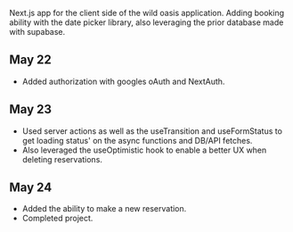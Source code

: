 Next.js app for the client side of the wild oasis application. Adding booking ability with the date picker library, also leveraging the prior database made with supabase.

## May 22 
- Added authorization with googles oAuth and NextAuth.
  
## May 23
- Used server actions as well as the useTransition and useFormStatus to get loading status' on the async functions and DB/API fetches.
- Also leveraged the useOptimistic hook to enable a better UX when deleting reservations.
## May 24
- Added the ability to make a new reservation.
- Completed project.
